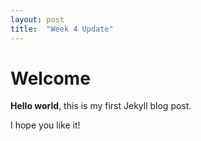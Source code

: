 ```yaml
---
layout: post
title:  "Week 4 Update"
---
```


# Welcome

**Hello world**, this is my first Jekyll blog post.

I hope you like it!
